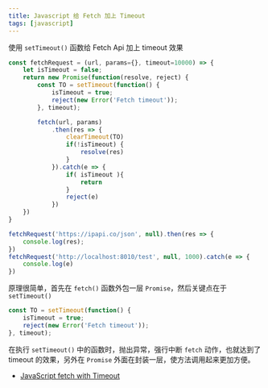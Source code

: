 ```yaml
---
title: Javascript 给 Fetch 加上 Timeout
tags: [javascript]
---
```


使用 `setTimeout()` 函数给 Fetch Api 加上 timeout 效果
<!-- more -->
```javascript
const fetchRequest = (url, params={}, timeout=10000) => {
    let isTimeout = false;
    return new Promise(function(resolve, reject) {
        const TO = setTimeout(function() {
            isTimeout = true;
            reject(new Error('Fetch timeout'));
        }, timeout);

        fetch(url, params)
            .then(res => {
                clearTimeout(TO)
                if(!isTimeout) {
                    resolve(res)
                }
            }).catch(e => {
                if( isTimeout ){
                    return
                }
                reject(e)
            })
    })
}

fetchRequest('https://ipapi.co/json', null).then(res => {
    console.log(res);
})
fetchRequest('http://localhost:8010/test', null, 1000).catch(e => {
    console.log(e)
})
```
原理很简单，首先在 `fetch()` 函数外包一层 `Promise`，然后关键点在于 `setTimeout()`
```javascript
const TO = setTimeout(function() {
    isTimeout = true;
    reject(new Error('Fetch timeout'));
}, timeout);
```
在执行 `setTimeout()` 中的函数时，抛出异常，强行中断 `fetch` 动作，也就达到了 timeout 的效果，另外在 `Promise` 外面在封装一层，使方法调用起来更加方便。

- [JavaScript fetch with Timeout](https://davidwalsh.name/fetch-timeout)
